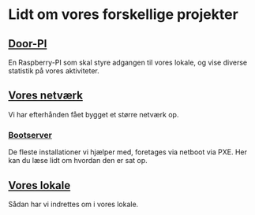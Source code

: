 # Lidt om vores forskellige projekter

## [Door-PI](door-pi.html)
En Raspberry-PI som skal styre adgangen til vores lokale, og vise diverse statistik på vores aktiviteter.

## [Vores netværk](network.md)
Vi har efterhånden fået bygget et større netværk op.

### [Bootserver](bootserver.html)
De fleste installationer vi hjælper med, foretages via netboot via PXE. Her kan du læse lidt om hvordan den er sat op.

## [Vores lokale](lokale.md)
Sådan har vi indrettes om i vores lokale.
